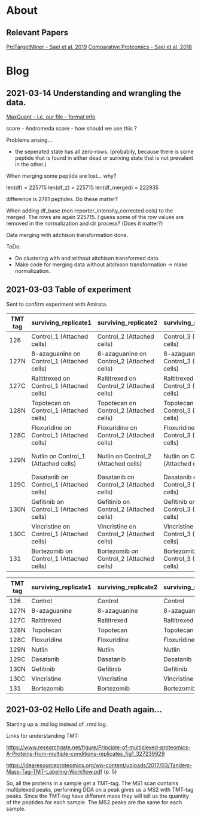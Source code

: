 # About

## Relevant Papers
[ProTargetMiner - Saei et al. 2019](https://www.nature.com/articles/s41467-019-13582-8)
[Comparative Proteomics - Saei et al. 2018](https://pubmed.ncbi.nlm.nih.gov/29572246/)



# Blog

## 2021-03-14 Understanding and wrangling the data.
[MaxQuant - i.e. our file - format info](http://proteomics.fiocruz.br/software/sim/supplementaryfiles/AndromedaResultsPFU/tables.pdf)

score - Andromeda score - how should we use this ?

Problems arising...

- the seperated state has all zero-rows. (probabily, because there is some peptide that is found in either dead or suriving state that is not prevalent in the other.)

When merging some peptide are lost... why?

len(df) = 225715
len(df_z) = 225715
len(df_merged) = 222935

difference is 2781 peptides. Do these matter?

When adding df_base (non reporter_intensity_corrected cols) to the merged. The rows are again 225715. I guess some of the row values are removed in the normalization and clr process? (Does it matter?)

Data merging with aitchison transformation done.

ToDo:

- Do clustering with and without aitchison transformed data.
- Make code for merging data without aitchison transformation -> make normalization. 

## 2021-03-03 Table of experiment
Sent to confirm experiment with Amirata.

| TMT tag | surviving_replicate1                       | surviving_replicate2                       | surviving_replicate3                       | dead_replicate1                            | dead_replicate2                            | dead_replicate3                            |
|---------|--------------------------------------------|--------------------------------------------|--------------------------------------------|--------------------------------------------|--------------------------------------------|--------------------------------------------|
| 126     | Control_1 (Attached cells)                 |  Control_2 (Attached cells)                | Control_3 (Attached cells)                 | Control_1 (Detached cells)                 | Control_2 (Detached cells)                 | Control_3 (Detached cells)                 |
| 127N    | 8-azaguanine on Control_1 (Attached cells) | 8-azaguanine on Control_2 (Attached cells) | 8-azaguanine on Control_3 (Attached cells) | 8-azaguanine on Control_1 (Detached cells) | 8-azaguanine on Control_2 (Detached cells) | 8-azaguanine on Control_3 (Detached cells) |
| 127C    | Raltitrexed on Control_1 (Attached cells)  | Raltitrexed on Control_2 (Attached cells)  | Raltitrexed on Control_3 (Attached cells)  | Raltitrexed on Control_1 (Detached cells)  | Raltitrexed on Control_2 (Detached cells)  | Raltitrexed on Control_3 (Detached cells)  |
| 128N    | Topotecan on Control_1 (Attached cells)    | Topotecan on Control_2 (Attached cells)    | Topotecan on Control_3 (Attached cells)    | Topotecan on Control_1 (Detached cells)    | Topotecan on Control_2 (Detached cells)    | Topotecan on Control_3 (Detached cells)    |
| 128C    | Floxuridine on Control_1 (Attached cells)  | Floxuridine on Control_2 (Attached cells)  | Floxuridine on Control_3 (Attached cells)  | Floxuridine on Control_1 (Detached cells)  | Floxuridine on Control_2 (Detached cells)  | Floxuridine on Control_3 (Detached cells)  |
| 129N    | Nutlin on Control_1 (Attached cells)       | Nutlin on Control_2 (Attached cells)       | Nutlin on Control_3 (Attached cells)       | Nutlin on Control_1 (Detached cells)       | Nutlin on Control_2 (Detached cells)       | Nutlin on Control_3 (Detached cells)       |
| 129C    | Dasatanib on Control_1 (Attached cells)    | Dasatanib on Control_2 (Attached cells)    | Dasatanib on Control_3 (Attached cells)    | Dasatanib on Control_1 (Detached cells)    | Dasatanib on Control_2 (Detached cells)    | Dasatanib on Control_3 (Detached cells)    |
| 130N    | Gefitinib on Control_1 (Attached cells)    | Gefitinib on Control_2 (Attached cells)    | Gefitinib on Control_3 (Attached cells)    | Gefitinib on Control_1 (Detached cells)    | Gefitinib on Control_2 (Detached cells)    | Gefitinib on Control_3 (Detached cells)    |
| 130C    | Vincristine on Control_1 (Attached cells)  | Vincristine on Control_2 (Attached cells)  | Vincristine on Control_3 (Attached cells)  | Vincristine on Control_1 (Detached cells)  | Vincristine on Control_2 (Detached cells)  | Vincristine on Control_3 (Detached cells)  |
| 131     | Bortezomib on Control_1 (Attached cells)   | Bortezomib on Control_2 (Attached cells)   | Bortezomib on Control_3 (Attached cells)   | Bortezomib on Control_1 (Detached cells)   | Bortezomib on Control_2 (Detached cells)   | Bortezomib on Control_3 (Detached cells)   |

| TMT tag | surviving_replicate1 | surviving_replicate2 | surviving_replicate3 | dead_replicate1 | dead_replicate2 | dead_replicate3 |
|---------|----------------------|----------------------|----------------------|-----------------|-----------------|-----------------|
| 126     | Control              | Control              | Control              | Control         | Control         | Control         |
| 127N    | 8-azaguanine         | 8-azaguanine         | 8-azaguanine         | 8-azaguanine    | 8-azaguanine    | 8-azaguanine    |
| 127C    | Raltitrexed          | Raltitrexed          | Raltitrexed          | Raltitrexed     | Raltitrexed     | Raltitrexed     |
| 128N    | Topotecan            | Topotecan            | Topotecan            | Topotecan       | Topotecan       | Topotecan       |
| 128C    | Floxuridine          | Floxuridine          | Floxuridine          | Floxuridine     | Floxuridine     | Floxuridine     |
| 129N    | Nutlin               | Nutlin               | Nutlin               | Nutlin          | Nutlin          | Nutlin          |
| 129C    | Dasatanib            | Dasatanib            | Dasatanib            | Dasatanib       | Dasatanib       | Dasatanib       |
| 130N    | Gefitinib            | Gefitinib            | Gefitinib            | Gefitinib       | Gefitinib       | Gefitinib       |
| 130C    | Vincristine          | Vincristine          | Vincristine          | Vincristine     | Vincristine     | Vincristine     |
| 131     | Bortezomib           | Bortezomib           | Bortezomib           | Bortezomib      | Bortezomib      | Bortezomib      |

## 2021-03-02 Hello Life and Death again...

Starting up a .md log instead of .rmd log.


Links for understanding TMT:

https://www.researchgate.net/figure/Principle-of-multiplexed-proteomics-A-Proteins-from-multiple-conditions-replicates_fig1_327239929

https://idearesourceproteomics.org/wp-content/uploads/2017/03/Tandem-Mass-Tag-TMT-Labeling-Workflow.pdf (p. 5)

So, all the proteins in a sample get a TMT-tag. The MS1 scan contains multiplexed peaks, performing DDA on a peak gives us a MS2 with TMT-tag peaks. Since the TMT-tag have different mass they will tell us the quantity of the peptides for each sample. The MS2 peaks are the same for each sample.





